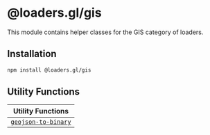 # @loaders.gl/gis

This module contains helper classes for the GIS category of loaders.

## Installation

```bash
npm install @loaders.gl/gis
```

## Utility Functions

| Utility Functions                                                       |
| ----------------------------------------------------------------------- |
| [`geojson-to-binary`](modules/gis/docs/api-reference/geojson-to-binary) |
